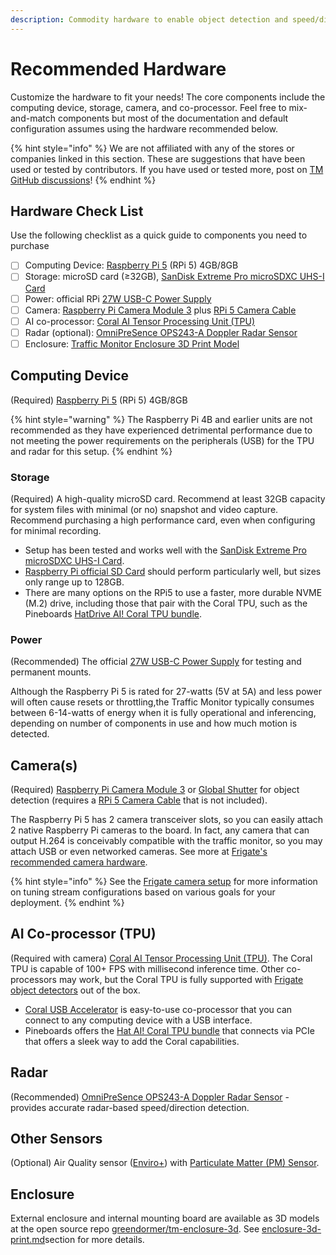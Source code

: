 ```yaml
---
description: Commodity hardware to enable object detection and speed/direction measurement.
---
```


# Recommended Hardware

Customize the hardware to fit your needs!  The core components include the computing device, storage, camera, and co-processor. Feel free to mix-and-match components but most of the documentation and default configuration assumes using the hardware recommended below.

{% hint style="info" %}
We are not affiliated with any of the stores or companies linked in this section. These are suggestions that have been used or tested by contributors. If you have used or tested more, post on [TM GitHub discussions](https://github.com/glossyio/traffic-monitor/discussions)!
{% endhint %}

## Hardware Check List

Use the following checklist as a quick guide to components you need to purchase

* [ ] Computing Device:   [Raspberry Pi 5](https://www.raspberrypi.com/products/raspberry-pi-5/) (RPi 5) 4GB/8GB
* [ ] Storage: microSD card (≥32GB), [SanDisk Extreme Pro microSDXC UHS-I Card](https://www.westerndigital.com/products/memory-cards/sandisk-extreme-pro-uhs-i-microsd?sku=SDSQXCD-128G-GN6MA)
* [ ] Power: official RPi [27W USB-C Power Supply](https://www.pishop.us/product/raspberry-pi-27w-usb-c-power-supply-black-us/)
* [ ] Camera: [Raspberry Pi Camera Module 3](https://www.raspberrypi.com/products/camera-module-3/) plus [RPi 5 Camera Cable](https://www.raspberrypi.com/products/camera-cable/)
* [ ] AI co-processor: [Coral AI Tensor Processing Unit (TPU)](https://coral.ai/products/)
* [ ] Radar (optional): [OmniPreSence OPS243-A Doppler Radar Sensor](https://omnipresense.com/product/ops243-doppler-radar-sensor/)
* [ ] Enclosure:  [Traffic Monitor Enclosure 3D Print Model](https://github.com/greendormer/tm-enclosure-3d)

## Computing Device

(Required) [Raspberry Pi 5](https://www.raspberrypi.com/products/raspberry-pi-5/) (RPi 5) 4GB/8GB

{% hint style="warning" %}
The Raspberry Pi 4B and earlier units are not recommended as they have experienced detrimental performance due to not meeting the power requirements on the peripherals (USB) for the TPU and radar for this setup.
{% endhint %}

### Storage

(Required) A high-quality microSD card. Recommend at least 32GB capacity for system files with minimal (or no) snapshot and video capture. Recommend purchasing a high performance card, even when configuring for minimal recording.&#x20;

* Setup has been tested and works well with the [SanDisk Extreme Pro microSDXC UHS-I Card](https://www.westerndigital.com/products/memory-cards/sandisk-extreme-pro-uhs-i-microsd?sku=SDSQXCD-128G-GN6MA).
* [Raspberry Pi official SD Card](https://www.raspberrypi.com/products/sd-cards/?variant=sd-64gb) should perform particularly well, but sizes only range up to 128GB.
* There are many options on the RPi5 to use a faster, more durable NVME (M.2) drive, including those that pair with the Coral TPU, such as the Pineboards [HatDrive AI! Coral TPU bundle](https://pineboards.io/products/hatdrive-ai-coral-edge-tpu-bundle-nvme-2230-2242-gen-2-for-raspberry-pi-5).

### Power&#x20;

(Recommended) The official [27W USB-C Power Supply](https://www.pishop.us/product/raspberry-pi-27w-usb-c-power-supply-black-us/) for testing and permanent mounts.

Although the Raspberry Pi 5 is rated for 27-watts (5V at 5A) and less power will often cause resets or throttling,the Traffic Monitor typically consumes between 6-14-watts of energy  when it is fully operational and inferencing, depending on number of components in use and how much motion is detected.

## Camera(s)

(Required) [Raspberry Pi Camera Module 3](https://www.raspberrypi.com/products/camera-module-3/) or [Global Shutter](https://www.raspberrypi.com/products/raspberry-pi-global-shutter-camera/) for object detection (requires a [RPi 5 Camera Cable](https://www.raspberrypi.com/products/camera-cable/) that is not included).

The Raspberry Pi 5 has 2 camera transceiver slots, so you can easily attach 2 native Raspberry Pi cameras to the board. In fact, any camera that can output H.264 is conceivably compatible with the traffic monitor, so you may attach USB or even networked cameras. See more at [Frigate's recommended camera hardware](https://docs.frigate.video/frigate/hardware#cameras). &#x20;

{% hint style="info" %}
See the [Frigate camera setup](https://docs.frigate.video/frigate/camera_setup) for more information on tuning stream configurations based on various goals for your deployment.
{% endhint %}

## AI Co-processor (TPU)

(Required with camera) [Coral AI Tensor Processing Unit (TPU)](https://coral.ai/products/). The Coral TPU is capable of 100+ FPS with millisecond inference time. Other co-processors may work, but the Coral TPU is fully supported with [Frigate object detectors](https://docs.frigate.video/configuration/object_detectors) out of the box. &#x20;

* [Coral USB Accelerator](https://coral.ai/products/accelerator) is easy-to-use co-processor that you can connect to any computing device with a USB interface.
* Pineboards offers the [Hat AI! Coral TPU bundle](https://pineboards.io/products/hat-ai-coral-edge-tpu-bundle-for-raspberry-pi-5) that connects via PCIe that offers a sleek way to add the Coral capabilities.

## Radar

(Recommended) [OmniPreSence OPS243-A Doppler Radar Sensor](https://omnipresense.com/product/ops243-doppler-radar-sensor/) - provides accurate radar-based speed/direction detection.

## Other Sensors

(Optional) Air Quality sensor ([Enviro+](https://www.pishop.us/product/enviro-for-raspberry-pi/)) with [Particulate Matter (PM) Sensor](https://www.pishop.us/product/pms5003-particulate-matter-sensor-with-cable/).

## Enclosure

External enclosure and internal mounting board are available as 3D models at the open source repo [greendormer/tm-enclosure-3d](https://github.com/greendormer/tm-enclosure-3d).  See [enclosure-3d-print.md](build-your-own-device-diy/enclosure-3d-print.md "mention")section for more details.
